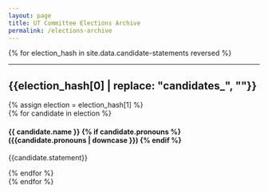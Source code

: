 ```yaml
---
layout: page
title: UT Committee Elections Archive
permalink: /elections-archive
---
```


{% for election_hash in site.data.candidate-statements reversed %}
  <hr>
  <h2>{{election_hash[0] | replace: "candidates_", ""}}</h2>
  {% assign election = election_hash[1] %}
  <div class="container candidates">
    {% for candidate in election %}
      <h4>{{ candidate.name }} {% if candidate.pronouns %} ({{candidate.pronouns | downcase }}) {% endif %}</h4>
      <p>{{candidate.statement}}</p>
    {% endfor %}
  </div>
{% endfor %}